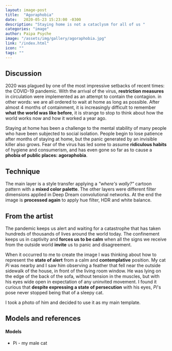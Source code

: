 ```yaml
---
layout: image-post
title:  "Agoraphobia"
date:   2020-05-23 15:23:00 -0300
description: "Staying home is not a cataclysm for all of us "
categories: "image"
author: Paipa Psyche
image: "/assets/img/gallery/agoraphobia.jpg"
link: "/index.html"
icon: ""
tags: ""
---
```


## Discussion
2020 was plagued by one of the most impressive setbacks of recent times: the COVID-19 pandemic. With the arrival of the virus, **restriction measures**  in circulation were implemented as an attempt to contain the contagion. in other words: we are all ordered to wait at home as long as possible. After almost 4 months of containment, it is increasingly difficult to remember **what the world was like before**, it is strange to stop to think about how the world works now and how it worked a year ago.

Staying at home has been a challenge to the mental stability of many people who have been subjected to social isolation. People begin to lose patience after months of staying at home, but the panic generated by an invisible killer also grows. Fear of the virus has led some to assume **ridiculous habits** of hygiene and consumerism, and has even gone so far as to cause a **phobia of public places: agoraphobia**.
## Technique
The main layer is a style transfer applying a *"where's wally?"* cartoon pattern with a **mixed color palette**. The other layers were different filter dimensions applied in Deep Dream convolutional networks. At the end the image is **processed again** to apply hue filter, HDR and white balance.
## From the artist
The pandemic keeps us alert and waiting for a catastrophe that has taken hundreds of thousands of lives around the world today. The confinement keeps us in captivity and **forces us to be calm** when all the signs we receive from the outside world **invite** us to panic and disagreement.

When it occurred to me to create the image I was thinking about how to represent the **state of alert** from a calm and **contemplative** position. My cat *Pi* was nearby and I saw him observing a feather that fell near the outside sidewalk of the house, in front of the living room window. He was lying on the edge of the back of the sofa, without tension in the muscles, but with his eyes wide open in expectation of any uninvited movement. I found it curious that **despite expressing a state of persecution** with his eyes, *Pi*'s pose never stopped being that of a sleepy cat.

 I took a photo of him and decided to use it as my main template.


## Models and references

#### Models
* Pi - my male cat
